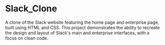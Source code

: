 # Slack_Clone
A clone of the Slack website featuring the home page and enterprise page, built using HTML and CSS. This project demonstrates the ability to recreate the design and layout of Slack's main and enterprise interfaces, with a focus on clean code.
